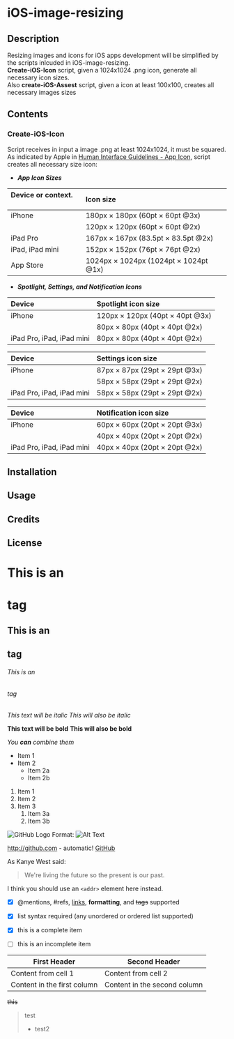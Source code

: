 # iOS-image-resizing

## Description
Resizing images and icons for iOS apps development will be simplified by the scripts inlcuded in iOS-image-resizing.
\
**Create-iOS-Icon** script, given a 1024x1024 .png icon, generate all necessary icon sizes.
\
Also **create-iOS-Assest** script, given a icon at least 100x100, creates all necessary images sizes 

## Contents

### Create-iOS-Icon
Script receives in input a image .png at least 1024x1024, it must be squared. 
\
As indicated by Apple in [Human Interface Guidelines - App Icon](https://developer.apple.com/ios/human-interface-guidelines/icons-and-images/app-icon/), script creates all necessary size icon:
* **_App Icon Sizes_**

|Device or context.        |Icon size |
|:---------------------|:--------|
|iPhone|180px × 180px (60pt × 60pt @3x)|
||120px × 120px (60pt × 60pt @2x)|
|iPad Pro|167px × 167px (83.5pt × 83.5pt @2x)|
|iPad, iPad mini|152px × 152px (76pt × 76pt @2x)|
|App Store|1024px × 1024px (1024pt × 1024pt @1x)|

* **_Spotlight, Settings, and Notification Icons_**

|Device|	Spotlight icon size|
|:---|:---|
|iPhone|	120px × 120px (40pt × 40pt @3x)|
||80px × 80px (40pt × 40pt @2x)|
|iPad Pro, iPad, iPad mini	|80px × 80px (40pt × 40pt @2x)|

|Device|	Settings icon size|
|:---|:---|
|iPhone|	87px × 87px (29pt × 29pt @3x)|
||58px × 58px (29pt × 29pt @2x)|
|iPad Pro, iPad, iPad mini	|58px × 58px (29pt × 29pt @2x)|

|Device|	Notification icon size|
|:---|:---|
|iPhone|	60px × 60px (20pt × 20pt @3x)|
||40px × 40px (20pt × 20pt @2x)|
|iPad Pro, iPad, iPad mini|	40px × 40px (20pt × 20pt @2x)|


## Installation

## Usage

## Credits

## License

# This is an <h1> tag
## This is an <h2> tag
###### This is an <h6> tag

*This text will be italic*
_This will also be italic_

**This text will be bold**
__This will also be bold__

_You **can** combine them_

* Item 1
* Item 2
  * Item 2a
  * Item 2b
  
1. Item 1
1. Item 2
1. Item 3
   1. Item 3a
   1. Item 3b
   
 ![GitHub Logo](/images/logo.png)
Format: ![Alt Text](url)

http://github.com - automatic!
[GitHub](http://github.com)


As Kanye West said:

> We're living the future so
> the present is our past.

I think you should use an
`<addr>` element here instead.

- [x] @mentions, #refs, [links](), **formatting**, and <del>tags</del> supported
- [x] list syntax required (any unordered or ordered list supported)
- [x] this is a complete item
- [ ] this is an incomplete item


First Header | Second Header
------------ | -------------
Content from cell 1 | Content from cell 2
Content in the first column | Content in the second column

~~this~~

> test
> - test2



